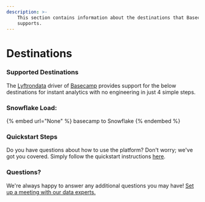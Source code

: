 ```yaml
---
description: >-
    This section contains information about the destinations that Basecamp
    supports.
---
```


# Destinations

### Supported Destinations

The [Lyftrondata](https://www.lyftrondata.com/) driver of [Basecamp](None) provides support for the below destinations for instant analytics with no engineering in just 4 simple steps.

### Snowflake Load:

{% embed url="None" %}
basecamp to Snowflake
{% endembed %}

### Quickstart Steps

Do you have questions about how to use the platform? Don't worry; we've got you covered. Simply follow the quickstart instructions [here](README.md).

### Questions? <a href="#questions" id="questions"></a>

We're always happy to answer any additional questions you may have! [Set up a meeting with our data experts.](https://www.lyftrondata.com/book-a-meeting/)
